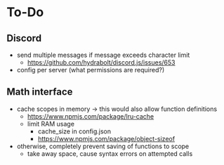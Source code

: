 To-Do
=====

## Discord
- send multiple messages if message exceeds character limit
  - https://github.com/hydrabolt/discord.js/issues/653
- config per server (what permissions are required?)

## Math interface
- cache scopes in memory -> this would also allow function definitions
  - https://www.npmjs.com/package/lru-cache
  - limit RAM usage
    - cache_size in config.json
    - https://www.npmjs.com/package/object-sizeof
- otherwise, completely prevent saving of functions to scope
  - take away space, cause syntax errors on attempted calls
